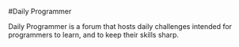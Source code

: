 #Daily Programmer

Daily Programmer is a forum that hosts daily challenges intended for programmers to learn, and to keep their skills sharp.